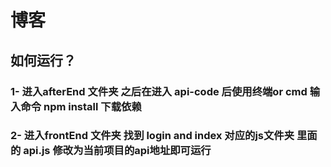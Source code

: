 # 博客

## 如何运行？

### 1- 进入afterEnd 文件夹  之后在进入 api-code 后使用终端or cmd  输入命令 npm install 下载依赖

### 2- 进入frontEnd 文件夹 找到 login and index 对应的js文件夹 里面的 api.js 修改为当前项目的api地址即可运行

